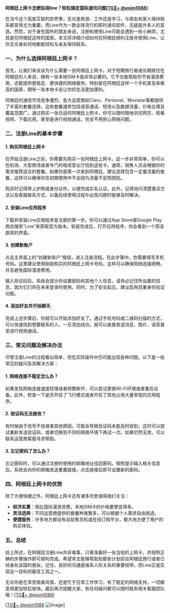 **阿根廷上网卡怎麽註冊line？轻松搞定国际通讯问题[[TG💪+ @esim1088](https://t.me/s/esim1088)]**

在当今这个高度互联的世界里，无论是旅游、工作还是学习，与朋友和家人保持联系都变得尤为重要。而Line作为一款全球流行的即时通讯软件，无疑是许多人的首选。然而，对于身在国外的朋友来说，注册和使用Line可能会遇到一些小麻烦，尤其是在阿根廷这样的国家。本文将详细介绍如何在阿根廷顺利注册并使用Line，让你无论身处何地都能轻松与亲友保持联系。

### 一、为什么选择阿根廷上网卡？

首先，让我们来谈谈为什么需要一张阿根廷上网卡。对于短期旅行者或长期居住在阿根廷的人来说，拥有一张本地SIM卡是非常必要的。它不仅能帮助你节省漫游费用，还能提供更稳定、更快捷的网络服务。特别是在阿根廷这样一个手机普及率极高的国家，拥有一张本地卡会让你的生活更加便利。

阿根廷的通信市场竞争激烈，各大运营商如Claro、Personal、Movistar等都提供了丰富的套餐选择。这些套餐通常包括语音通话、短信以及数据流量，价格合理且覆盖范围广。通过购买一张合适的阿根廷上网卡，你可以随时随地浏览网页、观看视频、下载应用，甚至是进行视频通话，完全不用担心网络问题。

### 二、注册Line的基本步骤

#### 1. 购买阿根廷上网卡

在开始注册Line之前，你需要先购买一张阿根廷上网卡。这一步非常简单，你可以在机场、大型商场或者专门的电信营业厅找到这些卡。通常，销售人员会根据你的需求推荐适合的套餐。如果你是第一次来到阿根廷，建议选择包含一定量流量的套餐，这样可以确保你在初期使用中不会因为流量不足而困扰。

购买时记得带上护照或身份证件，以便完成实名认证。此外，记得询问清楚激活方法以及客服联系方式，以备后续使用过程中出现问题时能够及时解决。

#### 2. 安装Line应用程序

下载并安装Line应用程序是注册的第一步。你可以通过App Store或Google Play商店搜索“Line”来获取官方版本。安装完成后，打开应用程序，你会看到一个简洁直观的界面。

#### 3. 创建新账户

点击主界面上的“创建新账户”按钮，进入注册流程。在此步骤中，你需要填写手机号码。这里建议使用刚刚购买的阿根廷上网卡号码，这样可以确保网络连接顺畅，并且避免国际漫游费用。

输入验证码后，系统会提示你设置密码和其他个人信息。请务必记住所设置的信息，因为它们将在未来登录时使用。同时，为了安全起见，建议启用双重身份验证功能。

#### 4. 添加好友并开始聊天

完成上述步骤后，你就可以开始添加好友了。通过手机号码或二维码扫描的方式，可以快速找到想要联系的人。一旦添加成功，就可以直接发送消息、图片、语音甚至进行视频通话。

### 三、常见问题及解决办法

尽管注册Line的过程看似简单，但在实际操作中仍可能出现各种问题。以下是一些常见的疑问及其解决方案：

#### 1. 网络连接不稳定怎么办？

如果发现网络连接速度较慢或者频繁断开，可以尝试更换Wi-Fi环境或者重启设备。此外，检查一下是否开启了飞行模式或者开启了其他占用大量带宽的应用程序。

#### 2. 验证码无法接收？

有时候由于信号不佳或者其他原因，可能会导致验证码未能及时收到。这时可以尝试重新发送验证码，或者切换到不同的网络环境下再试一次。如果仍然无效，可以联系运营商客服寻求帮助。

#### 3. 忘记密码了怎么办？

忘记密码时，可以通过注册时使用的邮箱地址找回密码。按照提示输入相关信息后，系统会向你的邮箱发送重置链接。点击链接后即可设置新的密码。

### 四、阿根廷上网卡的优势

除了方便快捷之外，阿根廷上网卡还有诸多优势值得我们关注：

- **经济实惠**：相比国际漫游资费，本地SIM卡的价格要便宜得多。
- **灵活选择**：不同运营商提供的套餐种类繁多，可以根据个人需求自由挑选。
- **便捷服务**：许多地方都设有自助售货机或在线订购平台，极大地方便了用户的购买体验。

### 五、总结

综上所述，在阿根廷注册Line并非难事，只需准备好一张当地的上网卡，并按照正确的步骤操作即可顺利完成。希望本文能够帮助到那些计划前往阿根廷旅行或者已经身处该国的朋友。记住，良好的沟通是维系人际关系的重要纽带，而Line正是实现这一目标的最佳工具之一。

无论你是在享受南美风情，还是忙于日常工作学习，有了稳定的网络支持，一切都变得更加轻松愉快。最后再次提醒大家，有任何疑问都可以随时联系相关客服团队哦！[[TG💪+ @esim1088](https://t.me/s/esim1088)]

[[TG💪+ @esim1088](https://t.me/s/esim1088) ![Image](https://i.postimg.cc/4NQfJmqS/Snipaste-2025-05-13-00-14-12.png)]